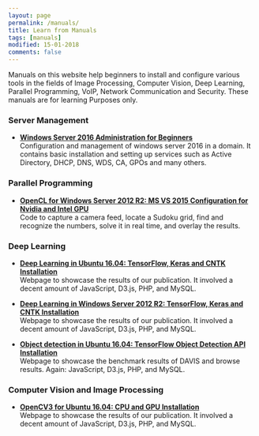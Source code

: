 ```yaml
---
layout: page
permalink: /manuals/
title: Learn from Manuals
tags: [manuals]
modified: 15-01-2018
comments: false
---
```



Manuals on this website help beginners to install and configure various tools in the fields of Image Processing, Computer Vision, Deep Learning, Parallel Programming, VoIP, Network Communication and Security. These manuals are for learning Purposes only. 

### Server Management

* [**Windows Server 2016 Administration for Beginners**](http://www.vision.ee.ethz.ch/~cvlsegmentation/cob/)<br>
Configuration and management of windows server 2016 in a domain. It contains basic installation and setting up services such as Active Directory, DHCP, DNS, WDS, CA, GPOs and many others.
 
### Parallel Programming

* [**OpenCL for Windows Server 2012 R2: MS VS 2015 Configuration for Nvidia and Intel GPU**](http://jponttuset.github.io/solving-sudokus-like-a-pro-1/)<br>
Code to capture a camera feed, locate a Sudoku grid, find and recognize the numbers, solve it in real time, and overlay the results.

### Deep Learning

* [**Deep Learning in Ubuntu 16.04: TensorFlow, Keras and CNTK Installation**](http://www.vision.ee.ethz.ch/~biwiproposals/boosting-coco/)<br>
Webpage to showcase the results of our publication. It involved a decent amount of JavaScript, D3.js, PHP, and MySQL.

* [**Deep Learning in Windows Server 2012 R2: TensorFlow, Keras and CNTK Installation**](http://www.vision.ee.ethz.ch/~biwiproposals/boosting-coco/)<br>
Webpage to showcase the results of our publication. It involved a decent amount of JavaScript, D3.js, PHP, and MySQL.

* [**Object detection in Ubuntu 16.04: TensorFlow Object Detection API Installation**](https://graphics.ethz.ch/~perazzif/davis/index.html)<br>
Webpage to showcase the benchmark results of DAVIS and browse results. Again: JavaScript, D3.js, PHP, and MySQL.

### Computer Vision and Image Processing

* [**OpenCV3 for Ubuntu 16.04: CPU and GPU Installation**](http://www.vision.ee.ethz.ch/~biwiproposals/boosting-coco/)<br>
Webpage to showcase the results of our publication. It involved a decent amount of JavaScript, D3.js, PHP, and MySQL.



